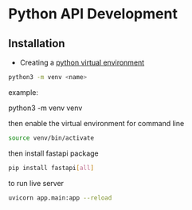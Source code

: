 # Python API Development

## Installation

- Creating a [python virtual environment](https://docs.python.org/3/library/venv.html) 

```bash
python3 -m venv <name> 
```

example: 

python3 -m venv venv

then enable the virtual environment for command line

```bash
source venv/bin/activate 
```

then install fastapi package

```bash
pip install fastapi[all]
```

to run live server 

```bash
uvicorn app.main:app --reload
```
 
